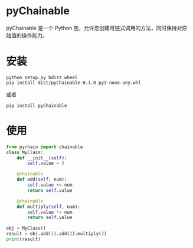 # pyChainable

pyChainable 是一个 Python 包，允许您创建可链式调用的方法，同时保持对原始值的操作能力。


# 安装

```
python setup.py bdist_wheel
pip install dist/pyChainable-0.1.0-py3-none-any.whl
```

或者

```
pip install pyChainable
```

# 使用

```python
from pychain import chainable
class MyClass:
    def __init__(self):
        self.value = 0

    @chainable
    def add(self, num):
        self.value += num
        return self.value

    @chainable
    def multiply(self, num):
        self.value *= num
        return self.value

obj = MyClass()
result = obj.add(1).add(2).multiply(3)
print(result)
```